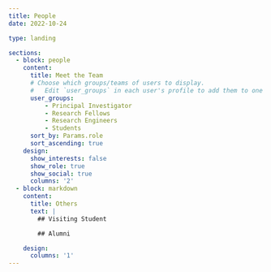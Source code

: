 ```yaml
---
title: People
date: 2022-10-24

type: landing

sections:
  - block: people
    content:
      title: Meet the Team
      # Choose which groups/teams of users to display.
      #   Edit `user_groups` in each user's profile to add them to one or more of these groups.
      user_groups:
          - Principal Investigator
          - Research Fellows
          - Research Engineers
          - Students
      sort_by: Params.role
      sort_ascending: true
    design:
      show_interests: false
      show_role: true
      show_social: true
      columns: '2'
  - block: markdown
    content:
      title: Others
      text: |
        ## Visiting Student

        ## Alumni

    design:
      columns: '1'
---
```

